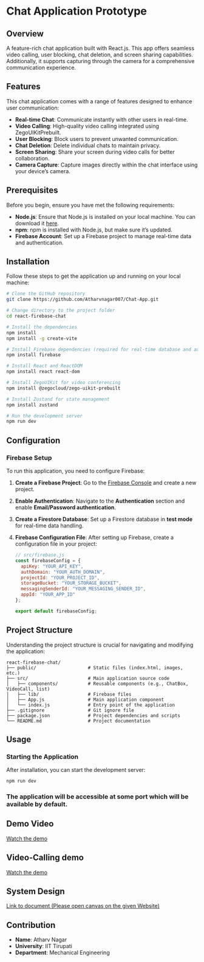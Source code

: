 # Chat Application Prototype

## Overview

A feature-rich chat application built with React.js. This app offers seamless video calling, user blocking, chat deletion, and screen sharing capabilities. Additionally, it supports capturing through the camera for a comprehensive communication experience.


## Features

This chat application comes with a range of features designed to enhance user communication:

- **Real-time Chat**: Communicate instantly with other users in real-time.
- **Video Calling**: High-quality video calling integrated using ZegoUIKitPrebuilt.
- **User Blocking**: Block users to prevent unwanted communication.
- **Chat Deletion**: Delete individual chats to maintain privacy.
- **Screen Sharing**: Share your screen during video calls for better collaboration.
- **Camera Capture**: Capture images directly within the chat interface using your device’s camera.

## Prerequisites

Before you begin, ensure you have met the following requirements:

- **Node.js**: Ensure that Node.js is installed on your local machine. You can download it [here](https://nodejs.org/).
- **npm**: npm is installed with Node.js, but make sure it’s updated.
- **Firebase Account**: Set up a Firebase project to manage real-time data and authentication.

## Installation

Follow these steps to get the application up and running on your local machine:

```bash
# Clone the GitHub repository
git clone https://github.com/Atharvnagar007/Chat-App.git

# Change directory to the project folder
cd react-firebase-chat

# Install the dependencies
npm install
npm install -g create-vite

# Install Firebase dependencies (required for real-time database and authentication)
npm install firebase

# Install React and ReactDOM
npm install react react-dom

# Install ZegoUIKit for video conferencing
npm install @zegocloud/zego-uikit-prebuilt

# Install Zustand for state management
npm install zustand

# Run the development server
npm run dev
```
## Configuration

### Firebase Setup

To run this application, you need to configure Firebase:

1. **Create a Firebase Project**: Go to the [Firebase Console](https://console.firebase.google.com/) and create a new project.

2. **Enable Authentication**: Navigate to the **Authentication** section and enable **Email/Password authentication**.

3. **Create a Firestore Database**: Set up a Firestore database in **test mode** for real-time data handling.

4. **Firebase Configuration File**: After setting up Firebase, create a configuration file in your project:

   ```javascript
   // src/firebase.js
   const firebaseConfig = {
     apiKey: "YOUR_API_KEY",
     authDomain: "YOUR_AUTH_DOMAIN",
     projectId: "YOUR_PROJECT_ID",
     storageBucket: "YOUR_STORAGE_BUCKET",
     messagingSenderId: "YOUR_MESSAGING_SENDER_ID",
     appId: "YOUR_APP_ID"
   };

   export default firebaseConfig;

## Project Structure

Understanding the project structure is crucial for navigating and modifying the application:

```plaintext
react-firebase-chat/
├── public/                   # Static files (index.html, images, etc.)
├── src/                      # Main application source code
│   ├── components/           # Reusable components (e.g., ChatBox, VideoCall, list)
│   ├── lib/                  # Firebase files          
│   ├── App.js                # Main application component
│   └── index.js              # Entry point of the application
├── .gitignore                # Git ignore file
├── package.json              # Project dependencies and scripts
└── README.md                 # Project documentation
```
## Usage

### Starting the Application

After installation, you can start the development server:

```bash
npm run dev
```
### The application will be accessible at some port which will be available by default.


## Demo Video
[Watch the demo](public/App-work.mp4)

## Video-Calling demo
[Watch the demo](public/video-demo.mp4)

## System Design
[Link to document (Please open canvas on the given Website)](https://app.eraser.io/workspace/2v6yuru08JYYfJTeqgtc?origin=share) 

## Contribution

- **Name**: Atharv Nagar
- **University**: IIT Tirupati
- **Department**: Mechanical Engineering

